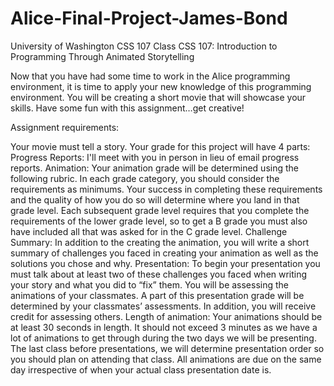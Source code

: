 # Alice-Final-Project-James-Bond
University of Washington CSS 107 Class CSS 107: Introduction to Programming Through Animated Storytelling

Now that you have had some time to work in the Alice programming environment, it is time to apply your new knowledge of this programming environment.  You will be creating a short movie that will showcase your skills.  Have some fun with this assignment…get creative!

Assignment requirements:

Your movie must tell a story. 
Your grade for this project will have 4 parts:
Progress Reports: I'll meet with you in person in lieu of email progress reports.
Animation: Your animation grade will be determined using the following rubric.  In each grade category, you should consider the requirements as minimums.  Your success in completing these requirements and the quality of how you do so will determine where you land in that grade level.  Each subsequent grade level requires that you complete the requirements of the lower grade level, so to get a B grade you must also have included all that was asked for in the C grade level.
Challenge Summary: In addition to the creating the animation, you will write a short summary of challenges you faced in creating your animation as well as the solutions you chose and why.
Presentation: To begin your presentation you must talk about at least two of these challenges you faced when writing your story and what you did to “fix” them.  You will be assessing the animations of your classmates.  A part of this presentation grade will be determined by your classmates’ assessments.  In addition, you will receive credit for assessing others.
Length of animation: Your animations should be at least 30 seconds in length.  It should not exceed 3 minutes as we have a lot of animations to get through during the two days we will be presenting.
The last class before presentations, we will determine presentation order so  you should plan on attending that class.
All animations are due on the same day irrespective of when your actual class presentation date is.
